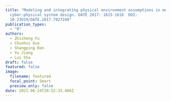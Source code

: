 ```yaml
---
title: "Modeling and integrating physical environment assumptions in medical
  cyber-physical system design. DATE 2017: 1615-1618  DOI:
  10.23919/DATE.2017.7927249"
publication_types:
  - "0"
authors:
  - Zhicheng Fu
  - Chunhui Guo
  - Shangping Ren
  - Yu Jiang
  - Lui Sha
draft: false
featured: false
image:
  filename: featured
  focal_point: Smart
  preview_only: false
date: 2021-06-24T20:52:33.406Z
---
```

